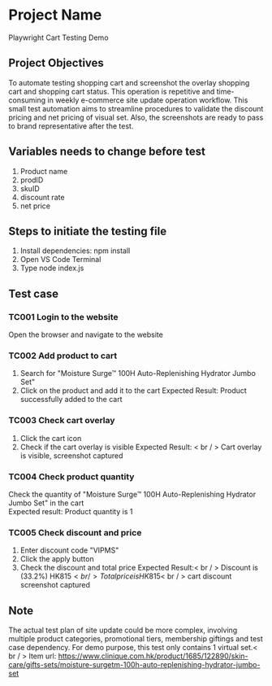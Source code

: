 # Project Name
Playwright Cart Testing Demo

## Project Objectives
To automate testing shopping cart and screenshot the overlay shopping cart and shopping cart status. This operation is repetitive and time-consuming in weekly e-commerce site update operation workflow.
This small test automation aims to streamline procedures to validate the discount pricing and net pricing of visual set. Also, the screenshots are ready to pass to brand representative after the test.

## Variables needs to change before test
1. Product name
2. prodID
3. skuID
4. discount rate
5. net price

## Steps to initiate the testing file
1. Install dependencies: npm install
2. Open VS Code Terminal
3. Type node index.js

## Test case
### TC001 Login to the website
Open the browser and navigate to the website

### TC002 Add product to cart
1. Search for "Moisture Surge™ 100H Auto-Replenishing Hydrator Jumbo Set"
2. Click on the product and add it to the cart
Expected Result: Product successfully added to the cart

### TC003	Check cart overlay
1. Click the cart icon
2. Check if the cart overlay is visible
Expected Result: < br / >
Cart overlay is visible, screenshot captured

### TC004 Check product quantity
Check the quantity of "Moisture Surge™ 100H Auto-Replenishing Hydrator Jumbo Set" in the cart<br/>
Expected result: Product quantity is 1	

### TC005 Check discount and price
1. Enter discount code "VIPMS"
2. Click the apply button
3. Check the discount and total price
Expected Result:< br / >
Discount is (33.2%) HK$815< br / >
Total price is HK$815< br / >
cart discount screenshot captured

## Note
The actual test plan of site update could be more complex, involving multiple product categories, promotional tiers, membership giftings and test case dependency. 
For demo purpose, this test only contains 1 virtual set.< br / >
Item url: https://www.clinique.com.hk/product/1685/122890/skin-care/gifts-sets/moisture-surgetm-100h-auto-replenishing-hydrator-jumbo-set
